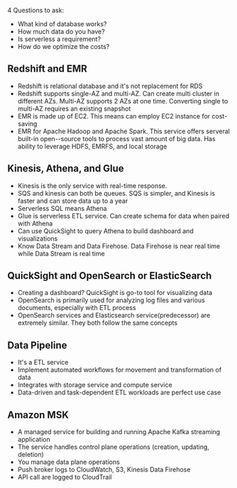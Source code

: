 4 Questions to ask:
- What kind of database works?
- How much data do you have?
- Is serverless a requirement?
- How do we optimize the costs?

## Redshift and EMR

- Redshift is relational database and it's not replacement for RDS
- Redshift supports single-AZ and multi-AZ. Can create multi cluster in different AZs. Multi-AZ supports 2 AZs at one time. Converting single to multi-AZ requires an existing snapshot
- EMR is made up of EC2. This means can employ EC2 instance for cost-saving
- EMR for Apache Hadoop and Apache Spark. This service offers serveral built-in open--source tools to process vast amount of big data. Has ability to leverage HDFS, EMRFS, and local storage

## Kinesis, Athena, and Glue

- Kinesis is the only service with real-time response. 
- SQS and kinesis can both be queues. SQS is simpler, and Kinesis is faster and can store data up to a year
- Serverless SQL means Athena
- Glue is serverless ETL service. Can create schema for data when paired with Athena
- Can use QuickSight to query Athena to build dashboard and visualizations
- Know Data Stream and Data Firehose. Data Firehose is near real time while Data Stream is real time

## QuickSight and OpenSearch or ElasticSearch

- Creating a dashboard? QuickSight is go-to tool for visualizing data
- OpenSearch is primarily used for analyzing log files and various documents, especially with ETL process
- OpenSearch services and Elasticsearch service(predecessor) are extremely similar. They both follow the same concepts

## Data Pipeline

- It's a ETL service
- Implement automated workflows for movement and transformation of data
- Integrates with storage service and compute service
- Data-driven and task-dependent ETL workloads are perfect use case

## Amazon MSK

- A managed service for building and running Apache Kafka streaming application
- The service handles control plane operations (creation, updating, deletion)
- You manage data plane operations
- Push broker logs to CloudWatch, S3, Kinesis Data Firehose
- API call are logged to CloudTrail
